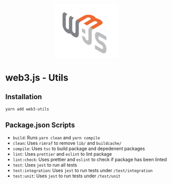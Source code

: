 <p align="center">
  <img src="../../assets/logo/web3js.jpg" width="200" alt="web3.js" />
</p>

# web3.js - Utils

## Installation

```bash
yarn add web3-utils
```

## Package.json Scripts

-   `build`: Runs `yarn clean` and `yarn compile`
-   `clean`: Uses `rimraf` to remove `lib/` and `buildcache/`
-   `compile`: Uses `tsc` to build package and depedenent packages
-   `lint`: Uses `prettier` and `eslint` to lint package
-   `lint:check`: Uses prettier and `eslint` to check if package has been linted
-   `test`: Uses `jest` to run all tests
-   `test:integration`: Uses `jest` to run tests under `/test/integration`
-   `test:unit`: Uses `jest` to run tests under `/test/unit`
